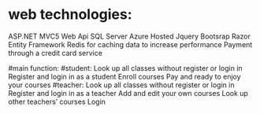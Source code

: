 
# web technologies:
ASP.NET MVC5
Web Api
SQL Server
Azure Hosted
Jquery
Bootsrap
Razor
Entity Framework
Redis for caching data to increase performance
Payment through a credit card service

#main function:
#student:
Look up all classes without register or login in
Register and login in as a student
Enroll courses
Pay and ready to enjoy your courses
#teacher:
Look up all classes without register or login in
Register and login in as a teacher
Add and edit your own courses
Look up other teachers’ courses
Login
